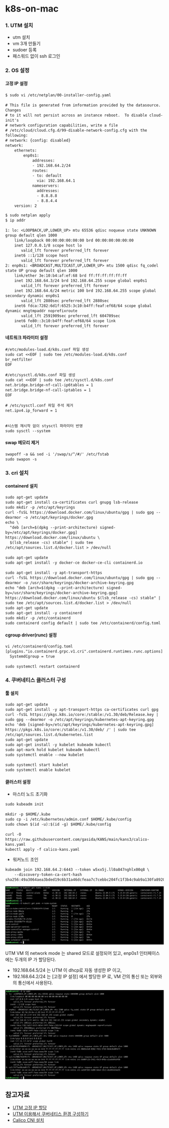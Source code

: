 # k8s-on-mac

### 1. UTM 설치 ###

* utm 설치
* vm 3개 만들기
* sudoer 등록 
* 패스워드 없이 ssh 로그인 

### 2. OS 설정 ###

#### 고정 IP 설정 ####
```
$ sudo vi /etc/netplan/00-installer-config.yaml

# This file is generated from information provided by the datasource.  Changes
# to it will not persist across an instance reboot.  To disable cloud-init's
# network configuration capabilities, write a file
# /etc/cloud/cloud.cfg.d/99-disable-network-config.cfg with the following:
# network: {config: disabled}
network:
    ethernets:
        enp0s1:
            addresses:
            - 192.168.64.2/24
            routes:
            - to: default
              via: 192.168.64.1
            nameservers:
              addresses:
              - 8.8.8.8
              - 8.8.4.4
    version: 2
```

```
$ sudo netplan apply 
$ ip addr

1: lo: <LOOPBACK,UP,LOWER_UP> mtu 65536 qdisc noqueue state UNKNOWN group default qlen 1000
    link/loopback 00:00:00:00:00:00 brd 00:00:00:00:00:00
    inet 127.0.0.1/8 scope host lo
       valid_lft forever preferred_lft forever
    inet6 ::1/128 scope host
       valid_lft forever preferred_lft forever
2: enp0s1: <BROADCAST,MULTICAST,UP,LOWER_UP> mtu 1500 qdisc fq_codel state UP group default qlen 1000
    link/ether 3e:10:b4:af:ef:68 brd ff:ff:ff:ff:ff:ff
    inet 192.168.64.3/24 brd 192.168.64.255 scope global enp0s1
       valid_lft forever preferred_lft forever
    inet 192.168.64.6/24 metric 100 brd 192.168.64.255 scope global secondary dynamic enp0s1
       valid_lft 2880sec preferred_lft 2880sec
    inet6 fdca:7282:6d1f:6525:3c10:b4ff:feaf:ef68/64 scope global dynamic mngtmpaddr noprefixroute
       valid_lft 2591909sec preferred_lft 604709sec
    inet6 fe80::3c10:b4ff:feaf:ef68/64 scope link
       valid_lft forever preferred_lft forever
```


#### 네트워크 파라미터 설정 ####
```
#/etc/modules-load.d/k8s.conf 파일 생성
sudo cat <<EOF | sudo tee /etc/modules-load.d/k8s.conf
br_netfilter
EOF
 
#/etc/sysctl.d/k8s.conf 파일 생성
sudo cat <<EOF | sudo tee /etc/sysctl.d/k8s.conf
net.bridge.bridge-nf-call-ip6tables = 1
net.bridge.bridge-nf-call-iptables = 1
EOF

# /etc/sysctl.conf 파일 주석 제거
net.ipv4.ip_forward = 1                


#시스템 재시작 없이 stysctl 파라미터 반영
sudo sysctl --system
```

#### swap 메모리 제거 ####
```
swapoff -a && sed -i '/swap/s/^/#/' /etc/fstab
sudo swapon -s
```


### 3. cri 설치 ###

#### containerd 설치 ####
```
sudo apt-get update
sudo apt-get install ca-certificates curl gnupg lsb-release
sudo mkdir -p /etc/apt/keyrings
curl -fsSL https://download.docker.com/linux/ubuntu/gpg | sudo gpg --dearmor -o /etc/apt/keyrings/docker.gpg
echo \
  "deb [arch=$(dpkg --print-architecture) signed-by=/etc/apt/keyrings/docker.gpg] https://download.docker.com/linux/ubuntu \
  $(lsb_release -cs) stable" | sudo tee /etc/apt/sources.list.d/docker.list > /dev/null
  
sudo apt-get update
sudo apt-get install -y docker-ce docker-ce-cli containerd.io

sudo apt-get install -y apt-transport-https
curl -fsSL https://download.docker.com/linux/ubuntu/gpg | sudo gpg --dearmor -o /usr/share/keyrings/docker-archive-keyring.gpg
echo "deb [arch=$(dpkg --print-architecture) signed-by=/usr/share/keyrings/docker-archive-keyring.gpg] https://download.docker.com/linux/ubuntu $(lsb_release -cs) stable" | sudo tee /etc/apt/sources.list.d/docker.list > /dev/null
sudo apt-get update
sudo apt-get install -y containerd
sudo mkdir -p /etc/containerd
sudo containerd config default | sudo tee /etc/containerd/config.toml
```

#### cgroup driver(runc) 설정 ####
```
vi /etc/containerd/config.toml
[plugins."io.containerd.grpc.v1.cri".containerd.runtimes.runc.options]
  SystemdCgroup = true

sudo systemctl restart containerd
```


### 4. 쿠버네티스 클러스터 구성 ###

#### 툴 설치 ####
```
sudo apt-get update
sudo apt-get install -y apt-transport-https ca-certificates curl gpg
curl -fsSL https://pkgs.k8s.io/core:/stable:/v1.30/deb/Release.key | sudo gpg --dearmor -o /etc/apt/keyrings/kubernetes-apt-keyring.gpg
echo 'deb [signed-by=/etc/apt/keyrings/kubernetes-apt-keyring.gpg] https://pkgs.k8s.io/core:/stable:/v1.30/deb/ /' | sudo tee /etc/apt/sources.list.d/kubernetes.list
sudo apt-get update
sudo apt-get install -y kubelet kubeadm kubectl
sudo apt-mark hold kubelet kubeadm kubectl
sudo systemctl enable --now kubelet

sudo systemctl start kubelet
sudo systemctl enable kubelet
```

#### 클러스터 설정 ####

* 마스터 노드 초기화
```
sudo kubeadm init 

mkdir -p $HOME/.kube
sudo cp -i /etc/kubernetes/admin.conf $HOME/.kube/config
sudo chown $(id -u):$(id -g) $HOME/.kube/config

curl -O https://raw.githubusercontent.com/gasida/KANS/main/kans3/calico-kans.yaml
kubectl apply -f calico-kans.yaml
```

* 워커노드 조인
```
kubeadm join 192.168.64.2:6443 --token w5xx5j.ll0a847nghlx00q8 \
	--discovery-token-ca-cert-hash sha256:49a3064aea3bded19c6b31a46dcfeaa7c7cebbc204fc1f3b4c9ab9a130fa8920
```

![](https://github.com/gnosia93/k8s-on-mac/blob/main/images/kubectl-rs.png)


UTM VM 의 network mode 는 shared 모드로 설정되어 있고, enp0s1 인터페이스에는 두개의 IP 가 할당된다.
* 192.168.64.5/24 는 UTM 이 dhcp로 자동 생성한 IP 이고,
* 192.168.64.2/24 는 [고정 IP 설정] 에서 할당한 IP 로, VM 간의 통신 또는 외부와의 통신에서 사용된다.

![](https://github.com/gnosia93/k8s-on-mac/blob/main/images/ip-addr.png)

## 참고자료 ##

* [UTM 고정 IP 할당](https://velog.io/@chosj1526/UTM-ubuntu-%EB%84%A4%ED%8A%B8%EC%9B%8C%ED%81%AC-%EC%B6%94%EA%B0%80-%EB%B0%8F-%EA%B3%A0%EC%A0%95-ip-%ED%95%A0%EB%8B%B9%ED%95%98%EA%B8%B0)
* [UTM 이용해서 쿠버네티스 환경 구성하기](https://velog.io/@khj372/UTM-%EC%9D%B4%EC%9A%A9%ED%95%B4%EC%84%9C-%EC%BF%A0%EB%B2%84%EB%84%A4%ED%8B%B0%EC%8A%A4-%ED%99%98%EA%B2%BD-%EA%B5%AC%EC%84%B1%ED%95%98%EA%B8%B0)
* [Calico CNI 설치](https://kschoi728.tistory.com/255)



